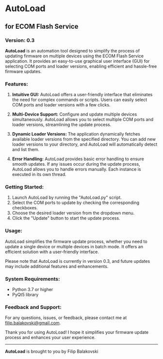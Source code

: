 # AutoLoad
## for ECOM Flash Service
### Version: 0.3

**AutoLoad** is an automation tool designed to simplify the process of updating firmware on multiple devices using the ECOM Flash Service application. It provides an easy-to-use graphical user interface (GUI) for selecting COM ports and loader versions, enabling efficient and hassle-free firmware updates.

### Features:

1. **Intuitive GUI:** AutoLoad offers a user-friendly interface that eliminates the need for complex commands or scripts. Users can easily select COM ports and loader versions with a few clicks.

2. **Multi-Device Support:** Configure and update multiple devices simultaneously. AutoLoad allows you to select multiple COM ports and loader versions, streamlining the update process.

3. **Dynamic Loader Versions:** The application dynamically fetches available loader versions from the specified directory. You can add new loader versions to your directory, and AutoLoad will automatically detect and list them.

4. **Error Handling:** AutoLoad provides basic error handling to ensure smooth updates. If any issues occur during the update process, AutoLoad allows you to handle errors manually. Each instance is executed in its own thread.

### Getting Started:

1. Launch AutoLoad by running the "AutoLoad.py" script.
2. Select the COM ports to update by checking the corresponding checkboxes.
3. Choose the desired loader version from the dropdown menu.
4. Click the "Update" button to start the update process.

### Usage:

AutoLoad simplifies the firmware update process, whether you need to update a single device or multiple devices in batch mode. It offers an efficient solution with a user-friendly interface.

Please note that AutoLoad is currently in version 0.3, and future updates may include additional features and enhancements.

### System Requirements:

- Python 3.7 or higher
- PyQt5 library

### Feedback and Support:

For any questions, issues, or feedback, please contact me at [filip.balakovski@gmail.com](mailto:filip.balakovski@gmail.com).

Thank you for using AutoLoad! I hope it simplifies your firmware update process and enhances your user experience.

---

**AutoLoad** is brought to you by Filip Balakovski
